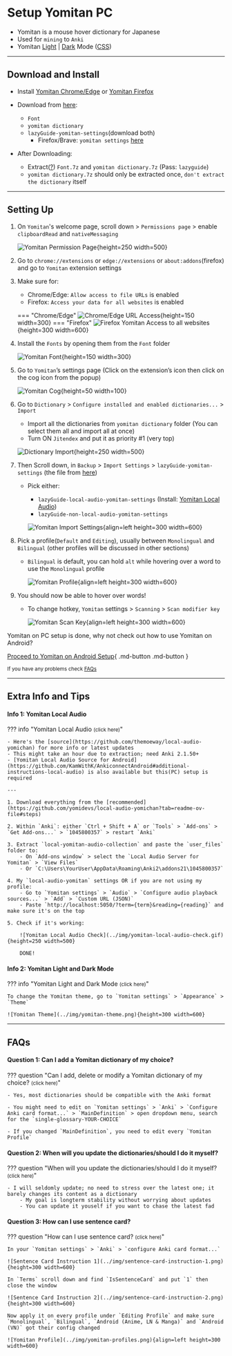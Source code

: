 # Setup Yomitan PC

- Yomitan is a mouse hover dictionary for Japanese
- Used for `mining` to `Anki`
- Yomitan [Light](../img/yomitan-light.png) | [Dark](../img/yomitan-dark.png) Mode ([CSS](https://pastebin.com/T9EkQQwm))

---

## Download and Install

- Install [Yomitan Chrome/Edge](https://chrome.google.com/webstore/detail/yomitan/likgccmbimhjbgkjambclfkhldnlhbnn) or [Yomitan Firefox](https://addons.mozilla.org/en-US/firefox/addon/yomitan/)

- Download from [here](https://drive.google.com/drive/folders/1DHJ18Lk2_tVYWJ1Adhe8XByuyFBGuTr_?usp=sharing):
    - `Font`
    - `yomitan dictionary`
    - `lazyGuide-yomitan-settings`(download both)
        - Firefox/Brave: `yomitan settings` [here](https://drive.google.com/drive/folders/1D_O7HgX4xMBOQcl2tLoeAQ7KUtPqyUnU?usp=sharing)

- After Downloading:
    - Extract([?](https://www.webhostinghub.com/help/learn/website/managing-files/extract-file)) `Font.7z` and `yomitan dictionary.7z` (Pass: `lazyguide`)
    - `yomitan dictionary.7z` should only be extracted once, `don't extract the dictionary` itself

---

## Setting Up

1. On `Yomitan`'s welcome page, scroll down > `Permissions page` > enable `clipboardRead` and `nativeMessaging`

    ![Yomitan Permission Page](../img/yomitan-permission.png){height=250 width=500}

2. Go to `chrome://extensions` or `edge://extensions` or `about:addons`(firefox) and go to `Yomitan` extension settings

3. Make sure for:
    - Chrome/Edge: `Allow access to file URLs` is enabled
    - Firefox: `Access your data for all websites` is enabled

    === "Chrome/Edge"
        ![Chrome/Edge URL Access](../img/chromium-url-access.png){height=150 width=300}
    === "Firefox"
        ![Firefox Yomitan Access to all websites](../img/firefox-url-access.png){height=300 width=600}

4. Install the `Fonts` by opening them from the `Font` folder

    ![Yomitan Font](../img/fonts.png){height=150 width=300}

5. Go to `Yomitan`’s settings page (Click on the extension’s icon then click on the cog icon from the popup)

    ![Yomitan Cog](../img/yomitan-cog.png){height=50 width=100}

6. Go to `Dictionary` > `Configure installed and enabled dictionaries...` > `Import`
    - Import all the dictionaries from `yomitan dictionary` folder (You can select them all and import all at once)
    - Turn ON `Jitendex` and put it as priority #1 (very top)

    ![Dictionary Import](../img/yomitan-dictionary-import.png){height=250 width=500}

7. Then Scroll down, in `Backup` > `Import Settings` > `lazyGuide-yomitan-settings` (the file from [here](setupYomitanOnPC.md/#download-and-install))
    - Pick either:
        - `lazyGuide-local-audio-yomitan-settings` (Install: [Yomitan Local Audio](setupYomitanOnPC.md/#info-1-yomitan-local-audio))
        - `lazyGuide-non-local-audio-yomitan-settings`

        ![Yomitan Import Settings](../img/yomitan-import-settings.png){align=left height=300 width=600}

8. Pick a profile(`Default` and `Editing`), usually between `Monolingual` and `Bilingual` (other profiles will be discussed in other sections)
    - `Bilingual` is default, you can hold `alt` while hovering over a word to use the `Monolingual` profile

        ![Yomitan Profile](../img/yomitan-profiles.png){align=left height=300 width=600}

9. You should now be able to hover over words!
    - To change hotkey, `Yomitan` settings > `Scanning` > `Scan modifier key`
    
        ![Yomitan Scan Key](../img/yomitan-scan-key.png){align=left height=300 width=600}
    

Yomitan on PC setup is done, why not check out how to use Yomitan on Android?

[Proceed to Yomitan on Android Setup](setupYomitanOnAndroid.md){ .md-button .md-button }

<small>If you have any problems check [FAQs](setupYomitanOnPC.md/#faqs)</small>

---

## Extra Info and Tips

#### Info 1: Yomitan Local Audio

??? info "Yomitan Local Audio <small>(click here)</small>"

    - Here's the [source](https://github.com/themoeway/local-audio-yomichan) for more info or latest updates
    - This might take an hour due to extraction; need Anki 2.1.50+
    - [Yomitan Local Audio Source for Android](https://github.com/KamWithK/AnkiconnectAndroid#additional-instructions-local-audio) is also available but this(PC) setup is required

    ---

    1. Download everything from the [recommended](https://github.com/yomidevs/local-audio-yomichan?tab=readme-ov-file#steps)

    2. Within `Anki`: either `Ctrl + Shift + A` or `Tools` > `Add-ons` > `Get Add-ons...` > `1045800357` > restart `Anki`

    3. Extract `local-yomitan-audio-collection` and paste the `user_files` folder to:
        - On `Add-ons window` > select the `Local Audio Server for Yomitan` > `View Files`
        - Or `C:\Users\YourUser\AppData\Roaming\Anki2\addons21\1045800357`

    4. My `local-audio-yomitan` settings OR if you are not using my profile:
        - Go to `Yomitan settings` > `Audio` > `Configure audio playback sources...` > `Add` > `Custom URL (JSON)`
        - Paste `http://localhost:5050/?term={term}&reading={reading}` and make sure it's on the top

    5. Check if it's working:
    
        ![Yomitan Local Audio Check](../img/yomitan-local-audio-check.gif){height=250 width=500}

        DONE!

#### Info 2: Yomitan Light and Dark Mode

??? info "Yomitan Light and Dark Mode <small>(click here)</small>"

    To change the Yomitan theme, go to `Yomitan settings` > `Appearance` > `Theme`

    ![Yomitan Theme](../img/yomitan-theme.png){height=300 width=600}

---

## FAQs

#### Question 1: Can I add a Yomitan dictionary of my choice?

??? question "Can I add, delete or modify a Yomitan dictionary of my choice? <small>(click here)</small>"

    - Yes, most dictionaries should be compatible with the Anki format

    - You might need to edit on `Yomitan settings` > `Anki` > `Configure Anki card format...` > `MainDefinition` > open dropdown menu, search for the `single-glossary-YOUR-CHOICE`

    - If you changed `MainDefinition`, you need to edit every `Yomitan Profile`

#### Question 2: When will you update the dictionaries/should I do it myself?

??? question "When will you update the dictionaries/should I do it myself? <small>(click here)</small>"

    - I will seldomly update; no need to stress over the latest one; it barely changes its content as a dictionary
        - My goal is longterm stability without worrying about updates
        - You can update it youself if you want to chase the latest fad

#### Question 3: How can I use sentence card?

??? question "How can I use sentence card? <small>(click here)</small>"

    In your `Yomitan settings` > `Anki` > `configure Anki card format...`

    ![Sentence Card Instruction 1](../img/sentence-card-instruction-1.png){height=300 width=600}
    
    In `Terms` scroll down and find `IsSentenceCard` and put `1` then close the window

    ![Sentence Card Instruction 2](../img/sentence-card-instruction-2.png){height=300 width=600}

    Now apply it on every profile under `Editing Profile` and make sure `Monolingual`, `Bilingual`, `Android (Anime, LN & Manga)` and `Android (VN)` got their config changed

    ![Yomitan Profile](../img/yomitan-profiles.png){align=left height=300 width=600}
